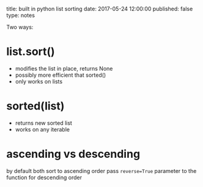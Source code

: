 title: built in python list sorting
date: 2017-05-24 12:00:00
published: false
type: notes

Two ways:

# list.sort()
* modifies the list in place, returns None
* possibly more efficient that sorted()
* only works on lists

# sorted(list) 
* returns new sorted list
* works on any iterable

# ascending vs descending
by default both sort to ascending order
pass ```reverse=True``` parameter to the function for descending order
